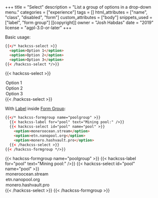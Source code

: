 +++
title = "Select"
description = "List a group of options in a drop-down menu."
categories = ["experience"]
tags = []
html_attributes = ["name", "class", "disabled", "form"]
custom_attributes = ["body"]
snippets_used = ["label", "form group"]
[[copyright]]
  owner = "Josh Habdas"
  date = "2019"
  license = "agpl-3.0-or-later"
+++

Basic usage:

```html
{{</* hackcss-select >}}
  <option>Option 1</option>
  <option>Option 2</option>
  <option>Option 3</option>
{{< /hackcss-select */>}}
```

{{< hackcss-select >}}
  <option>Option 1</option>
  <option>Option 2</option>
  <option>Option 3</option>
{{< /hackcss-select >}}

With [Label](../label) inside [Form Group](../form-group):

```html
{{</* hackcss-formgroup name="poolgroup" >}}
  {{< hackcss-label for="pool" text="Mining pool:" />}}
  {{< hackcss-select id="pool" name="pool" >}}
    <option>moneroocean.stream</option>
    <option>etn.nanopool.org</option>
    <option>monero.hashvault.pro</option>
  {{< /hackcss-select >}}
{{< /hackcss-formgroup */>}}
```

{{< hackcss-formgroup name="poolgroup" >}}
  {{< hackcss-label for="pool" text="Mining pool:" />}}
  {{< hackcss-select id="pool" name="pool" >}}
    <option>moneroocean.stream</option>
    <option>etn.nanopool.org</option>
    <option>monero.hashvault.pro</option>
  {{< /hackcss-select >}}
{{< /hackcss-formgroup >}}
